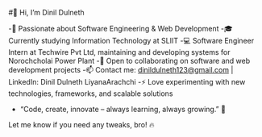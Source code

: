 #👋 Hi, I’m Dinil Dulneth

-🚀 Passionate about Software Engineering & Web Development
-🎓 Currently studying Information Technology at SLIIT
-💻 Software Engineer Intern at Techwire Pvt Ltd, maintaining and developing systems for Norochcholai Power Plant
-🤝 Open to collaborating on software and web development projects
-📫 Contact me: dinildulneth123@gmail.com | LinkedIn: Dinil Dulneth LiyanaArachchi
-⚡ Love experimenting with new technologies, frameworks, and scalable solutions
- “Code, create, innovate – always learning, always growing.” 🚀

<!--- DinilDulneth/DinilDulneth is a ✨ special ✨ repository because its `README.md` (this file) appears on your GitHub profile. You can click the Preview link to take a look at your changes. --->
Let me know if you need any tweaks, bro! 🔥
